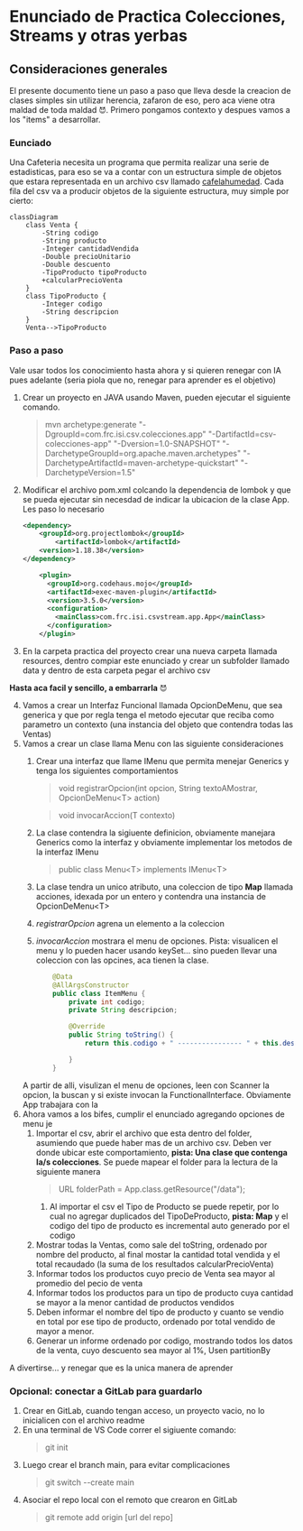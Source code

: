 # Enunciado de Practica Colecciones, Streams y otras yerbas

## Consideraciones generales
El presente documento tiene un paso a paso que lleva desde la creacion de clases simples sin utilizar herencia, zafaron de eso, pero aca viene otra maldad de toda maldad `😈`. Primero pongamos contexto y despues vamos a los "items" a desarrollar.

### Eunciado

Una Cafeteria necesita un programa que permita realizar una serie de estadisticas, para eso se va a contar con un estructura simple de objetos que estara representada en un archivo csv llamado [cafelahumedad](cafelahumedad.csv). Cada fila del csv va a producir objetos de la siguiente estructura, muy simple por cierto:

```mermaid
classDiagram
    class Venta {
        -String codigo
        -String producto
        -Integer cantidadVendida
        -Double precioUnitario
        -Double descuento
        -TipoProducto tipoProducto
        +calcularPrecioVenta
    }
    class TipoProducto {
        -Integer codigo
        -String descripcion
    }
    Venta-->TipoProducto
```
### Paso a paso

Vale usar todos los conocimiento hasta ahora y si quieren renegar con IA pues adelante (seria piola que no, renegar para aprender es el objetivo)

1. Crear un proyecto en JAVA usando Maven, pueden ejecutar el siguiente comando.
    > mvn archetype:generate "-DgroupId=com.frc.isi.csv.colecciones.app" "-DartifactId=csv-colecciones-app" "-Dversion=1.0-SNAPSHOT" "-DarchetypeGroupId=org.apache.maven.archetypes" "-DarchetypeArtifactId=maven-archetype-quickstart" "-DarchetypeVersion=1.5"

2. Modificar el archivo pom.xml colcando la dependencia de lombok y que se pueda ejecutar sin necesdad de indicar la ubicacion de la clase App. Les paso lo necesario 
    ```xml
    <dependency>
        <groupId>org.projectlombok</groupId>
            <artifactId>lombok</artifactId>
        <version>1.18.38</version>
    </dependency>
    ```

    ```xml
        <plugin>
          <groupId>org.codehaus.mojo</groupId>
          <artifactId>exec-maven-plugin</artifactId>
          <version>3.5.0</version>
          <configuration>
            <mainClass>com.frc.isi.csvstream.app.App</mainClass>
          </configuration>
        </plugin>
    ```
3. En la carpeta practica del proyecto crear una nueva carpeta llamada resources, dentro compiar este enunciado y crear un subfolder llamado data y dentro de esta carpeta pegar el archivo csv

 __Hasta aca facil y sencillo, a embarrarla__ `😈`

 4. Vamos a crear un Interfaz Funcional llamada OpcionDeMenu, que sea generica y que por regla tenga el metodo ejecutar que reciba como parametro un contexto (una instancia del objeto que contendra todas las Ventas)
 5. Vamos a crear un clase llama Menu con las siguiente consideraciones
    1. Crear una interfaz que llame IMenu que permita menejar Generics y tenga los siguientes comportamientos
        > void registrarOpcion(int opcion, String textoAMostrar, OpcionDeMenu\<T\> action)

        > void invocarAccion(T contexto)
    2. La clase contendra la sigiuente definicion, obviamente manejara Generics como la interfaz y obviamente implementar los metodos de la interfaz IMenu
        > public class Menu\<T\> implements IMenu\<T\>
    3. La clase tendra un unico atributo, una coleccion de tipo __Map__ llamada acciones, idexada por un entero y contendra una instancia de OpcionDeMenu\<T\>
    4. _registrarOpcion_ agrena un elemento a la coleccion
    5. _invocarAccion_ mostrara el menu de opciones. Pista: visualicen el menu y lo pueden hacer usando keySet... sino pueden llevar una coleccion con las opcines, aca tienen la clase.
        ```java
            @Data
            @AllArgsConstructor
            public class ItemMenu {
                private int codigo;
                private String descripcion;

                @Override
                public String toString() {
                    return this.codigo + " ---------------- " + this.descripcion;

                }
            }
        ```
    A partir de alli, visulizan el menu de opciones, leen con Scanner la opcion, la buscan y si existe invocan la FunctionalInterface. Obviamente App trabajara con la 
6. Ahora vamos a los bifes, cumplir el enunciado agregando opciones de menu je
   1. Importar el csv, abrir el archivo que esta dentro del folder, asumiendo que puede haber mas de un archivo csv. Deben ver donde ubicar este comportamiento, __pista: Una clase que contenga la/s colecciones__. Se puede mapear el folder para la lectura de la siguiente manera
        > URL folderPath = App.class.getResource("/data");
      1. Al importar el csv el Tipo de Producto se puede repetir, por lo cual no agregar duplicados del TipoDeProducto, __pista: Map__ y el codigo del tipo de producto es incremental auto generado por el codigo
   2. Mostrar todas la Ventas, como sale del toString, ordenado por nombre del producto, al final mostar la cantidad total vendida y el total recaudado (la suma de los resultados calcularPrecioVenta) 
   3. Informar todos los productos cuyo precio de Venta sea mayor al promedio del pecio de venta
   4. Informar todos los productos para un tipo de producto cuya cantidad se mayor a la menor cantidad de productos vendidos
   5. Deben informar el nombre del tipo de producto y cuanto se vendio en total por ese tipo de producto, ordenado por total vendido de mayor a menor.
   6. Generar un informe ordenado por codigo, mostrando todos los datos de la venta,  cuyo descuento sea mayor al 1%, Usen partitionBy

A divertirse... y renegar que es la unica manera de aprender

### Opcional: conectar a GitLab para guardarlo
1. Crear en GitLab, cuando tengan acceso, un proyecto vacio, no lo inicialicen con el archivo readme
2. En una terminal de VS Code correr el sigiuente comando:
    > git init
3. Luego crear el branch main, para evitar complicaciones
    > git switch --create main
4. Asociar el repo local con el remoto que crearon en GitLab
    > git remote add origin [url del repo]
   